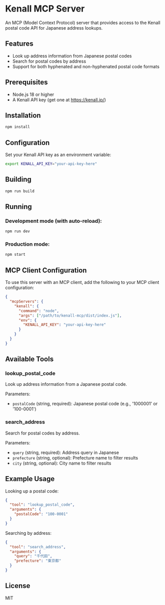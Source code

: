 # Kenall MCP Server

An MCP (Model Context Protocol) server that provides access to the Kenall postal code API for Japanese address lookups.

## Features

- Look up address information from Japanese postal codes
- Search for postal codes by address
- Support for both hyphenated and non-hyphenated postal code formats

## Prerequisites

- Node.js 18 or higher
- A Kenall API key (get one at https://kenall.jp/)

## Installation

```bash
npm install
```

## Configuration

Set your Kenall API key as an environment variable:

```bash
export KENALL_API_KEY="your-api-key-here"
```

## Building

```bash
npm run build
```

## Running

### Development mode (with auto-reload):
```bash
npm run dev
```

### Production mode:
```bash
npm start
```

## MCP Client Configuration

To use this server with an MCP client, add the following to your MCP client configuration:

```json
{
  "mcpServers": {
    "kenall": {
      "command": "node",
      "args": ["/path/to/kenall-mcp/dist/index.js"],
      "env": {
        "KENALL_API_KEY": "your-api-key-here"
      }
    }
  }
}
```

## Available Tools

### lookup_postal_code
Look up address information from a Japanese postal code.

Parameters:
- `postalCode` (string, required): Japanese postal code (e.g., '1000001' or '100-0001')

### search_address
Search for postal codes by address.

Parameters:
- `query` (string, required): Address query in Japanese
- `prefecture` (string, optional): Prefecture name to filter results
- `city` (string, optional): City name to filter results

## Example Usage

Looking up a postal code:
```json
{
  "tool": "lookup_postal_code",
  "arguments": {
    "postalCode": "100-0001"
  }
}
```

Searching by address:
```json
{
  "tool": "search_address",
  "arguments": {
    "query": "千代田",
    "prefecture": "東京都"
  }
}
```

## License

MIT